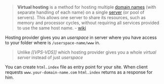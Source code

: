 > **Virtual hosting** is a method for hosting multiple [domain names](https://en.wikipedia.org/wiki/Domain_name "Domain name") (with separate handling of each name) on a single [server](https://en.wikipedia.org/wiki/Server_(computing) "Server (computing)") (or pool of servers). This allows one server to share its resources, such as memory and processor cycles, without requiring all services provided to use the same host name. - [wiki](https://en.wikipedia.org/wiki/Virtual_hosting)

Hosting provider gives you an *userspace* in server where you have access to your folder where is `/userspace-name/www` in.

> Unlike *[[VPS-VDS]]* which hosting provider gives you a whole *virtual server* instead of just *userspace* 

You can create `html.index` file as entry point for your site.
When client requests `www.your-domain-name.com` `html.index` returns as a response for him.